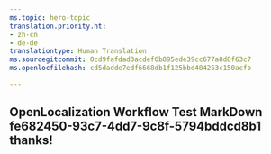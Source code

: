 ```yaml
---
ms.topic: hero-topic
translation.priority.ht:
- zh-cn
- de-de
translationtype: Human Translation
ms.sourcegitcommit: 0cd9fafdad3acdef6b895ede39cc677a8d8f63c7
ms.openlocfilehash: cd5dadde7edf6668db1f125bbd484253c150acfb

---
```

## OpenLocalization Workflow Test MarkDown fe682450-93c7-4dd7-9c8f-5794bddcd8b1 thanks!



<!--HONumber=Aug16_HO3-->


